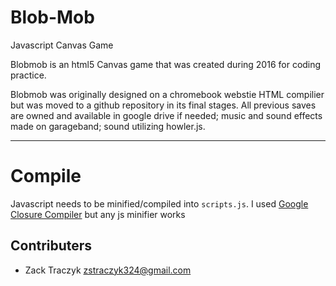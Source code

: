 # Blob-Mob
Javascript Canvas Game

Blobmob is an html5 Canvas game that was created during 2016 for coding practice.

Blobmob was originally designed on a chromebook webstie HTML compilier but was moved to a github repository in its final stages. All previous saves are owned and available in google drive if needed; music and sound effects made on garageband; sound utilizing howler.js.

---

# Compile

Javascript needs to be minified/compiled into `scripts.js`. I used
[Google Closure Compiler](https://github.com/fstrube/closure-auto-compiler) but
any js minifier works

## Contributers

* Zack Traczyk <zstraczyk324@gmail.com>
